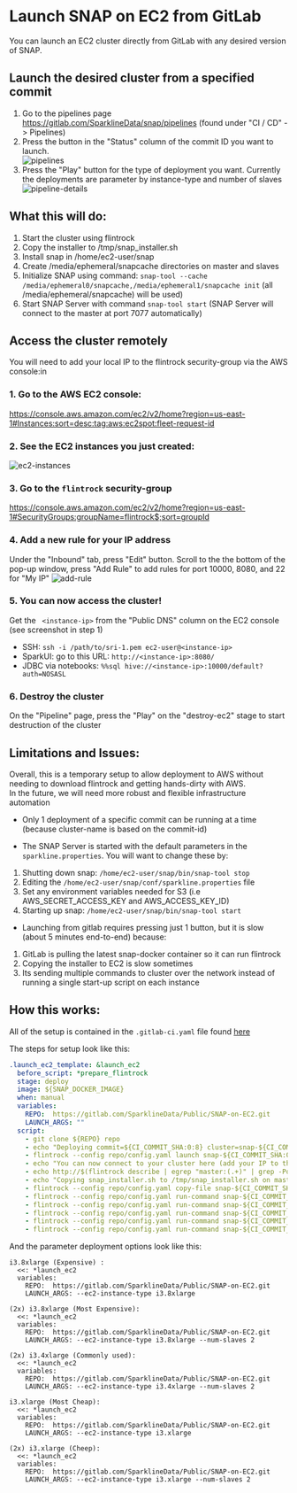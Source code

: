 # Launch SNAP on EC2 from GitLab

You can launch an EC2 cluster directly from GitLab with any desired version of SNAP.

## Launch the desired cluster from a specified commit
1.  Go to the pipelines page https://gitlab.com/SparklineData/snap/pipelines (found under "CI / CD" -> Pipelines)
2.  Press the button in the "Status" column of the commit ID you want to launch.  
![pipelines](/uploads/c5fc25d663a60b74f244e24538131852/pipelines.png)
3.  Press the "Play" button for the type of deployment you want.  Currently the deployments are parameter by instance-type and number of slaves
![pipeline-details](/uploads/f30a11201b09debb31156e5a60c376c2/pipeline-details.png)
 
## What this will do:

1.  Start the cluster using flintrock
2.  Copy the installer to /tmp/snap_installer.sh
3.  Install snap in /home/ec2-user/snap
4.  Create /media/ephemeral<n>/snapcache directories on master and slaves
5.  Initialize SNAP using command: `snap-tool --cache /media/ephemeral0/snapcache,/media/ephemeral1/snapcache init` (all /media/ephemeral<n>/snapcache) will be used)
6.  Start SNAP Server with command `snap-tool start` (SNAP Server will connect to the master at port 7077 automatically)

## Access the cluster remotely
You will need to add your local IP to the flintrock security-group via the AWS console:in 
### 1.  Go to the AWS EC2 console: 
https://console.aws.amazon.com/ec2/v2/home?region=us-east-1#Instances:sort=desc:tag:aws:ec2spot:fleet-request-id

### 2.  See the EC2 instances you just created:
![ec2-instances](/uploads/c77acd7b106441c69972cf6e371ec276/ec2-instances.png)
### 3.  Go to the `flintrock` security-group 
https://console.aws.amazon.com/ec2/v2/home?region=us-east-1#SecurityGroups:groupName=flintrock$;sort=groupId

### 4.  Add a new rule for your IP address
Under the "Inbound" tab, press "Edit" button.  Scroll to the the bottom of the pop-up window, press "Add Rule" to add rules for port 10000, 8080, and 22 for "My IP"
![add-rule](/uploads/a0d274f23845a15d7396c33af64d44a1/add-rule.png)

### 5.  You can now access the cluster!
Get the ` <instance-ip>` from the "Public DNS" column on the EC2 console (see screenshot in step 1)
*  SSH: `ssh -i /path/to/sri-1.pem ec2-user@<instance-ip>`
*  SparkUI: go to this URL: `http://<instance-ip>:8080/`
*  JDBC via notebooks: `%%sql hive://<instance-ip>:10000/default?auth=NOSASL`

### 6.  Destroy the cluster
On the "Pipeline" page, press the "Play" on the "destroy-ec2" stage to start destruction of the cluster


## Limitations and Issues:

Overall, this is a temporary setup to allow deployment to AWS without needing to download flintrock and getting hands-dirty with AWS.  
In the future, we will need more robust and flexible infrastructure automation

*  Only 1 deployment of a specific commit can be running at a time (because cluster-name is based on the commit-id)

*  The SNAP Server is started with the default parameters in the `sparkline.properties`.  You will want to change these by:
  1.  Shutting down snap: `/home/ec2-user/snap/bin/snap-tool stop`
  2.  Editing the `/home/ec2-user/snap/conf/sparkline.properties` file
  3.  Set any environment variables needed for S3 (i.e AWS_SECRET_ACCESS_KEY and AWS_ACCESS_KEY_ID)
  4.  Starting up snap: `/home/ec2-user/snap/bin/snap-tool start`

*  Launching from gitlab requires pressing just 1 button, but it is slow (about 5 minutes end-to-end) because:
  1.  GitLab is pulling the latest snap-docker container so it can run flintrock
  2.  Copying the installer to EC2 is slow sometimes
  3.  Its sending multiple commands to cluster over the network instead of running a single start-up script on each instance

## How this works:

All of the setup is contained in the `.gitlab-ci.yaml` file found [here](https://gitlab.com/SparklineData/snap/blob/master/.gitlab-ci.yml)

The steps for setup look like this:
```yaml
.launch_ec2_template: &launch_ec2
  before_script: *prepare_flintrock
  stage: deploy
  image: ${SNAP_DOCKER_IMAGE}
  when: manual
  variables:
    REPO:  https://gitlab.com/SparklineData/Public/SNAP-on-EC2.git
    LAUNCH_ARGS: ""
  script:
    - git clone ${REPO} repo
    - echo "Deploying commit=${CI_COMMIT_SHA:0:8} cluster=snap-${CI_COMMIT_SHA:0:8} user=${GITLAB_USER_EMAIL} repo=${REPO} parameters=${LAUNCH_ARGS}"
    - flintrock --config repo/config.yaml launch snap-${CI_COMMIT_SHA:0:8} --ec2-identity-file ${PEM_NAME}.pem --ec2-key-name ${PEM_NAME} ${LAUNCH_ARGS}
    - echo "You can now connect to your cluster here (add your IP to the AWS flintrock security-group using the aws console"
    - echo http://$(flintrock describe | egrep "master:(.+)" | grep -Po "\S+$"):8080
    - echo "Copying snap_installer.sh to /tmp/snap_installer.sh on master"
    - flintrock --config repo/config.yaml copy-file snap-${CI_COMMIT_SHA:0:8} snap_installer.sh /tmp/snap_installer.sh --master-only --ec2-identity-file ${PEM_NAME}.pem
    - flintrock --config repo/config.yaml run-command snap-${CI_COMMIT_SHA:0:8} --ec2-identity-file ${PEM_NAME}.pem --master-only -- "chmod a+x /tmp/snap_installer.sh"
    - flintrock --config repo/config.yaml run-command snap-${CI_COMMIT_SHA:0:8} --ec2-identity-file ${PEM_NAME}.pem --master-only -- "SNAP_SECRET=${SNAP_SECRET} /tmp/snap_installer.sh --target /home/ec2-user/snap"
    - flintrock --config repo/config.yaml run-command snap-${CI_COMMIT_SHA:0:8} --ec2-identity-file ${PEM_NAME}.pem -- "find /media -name ephemeral* -mindepth 1 -maxdepth 1 -type d -exec mkdir {}/snapcache \;"
    - flintrock --config repo/config.yaml run-command snap-${CI_COMMIT_SHA:0:8} --ec2-identity-file ${PEM_NAME}.pem --master-only -- '/home/ec2-user/snap/bin/snap-tool --cache `find /media/  -mindepth 1 -maxdepth 2 -type d -name snapcache* | paste -s -d,` init;'
    - flintrock --config repo/config.yaml run-command snap-${CI_COMMIT_SHA:0:8} --ec2-identity-file ${PEM_NAME}.pem --master-only -- '/home/ec2-user/snap/bin/snap-tool start'
```

And the parameter deployment options look like this:

```
i3.8xlarge (Expensive) :
  <<: *launch_ec2
  variables:
    REPO:  https://gitlab.com/SparklineData/Public/SNAP-on-EC2.git
    LAUNCH_ARGS: --ec2-instance-type i3.8xlarge

(2x) i3.8xlarge (Most Expensive):
  <<: *launch_ec2
  variables:
    REPO:  https://gitlab.com/SparklineData/Public/SNAP-on-EC2.git
    LAUNCH_ARGS: --ec2-instance-type i3.8xlarge --num-slaves 2

(2x) i3.4xlarge (Commonly used):
  <<: *launch_ec2
  variables:
    REPO:  https://gitlab.com/SparklineData/Public/SNAP-on-EC2.git
    LAUNCH_ARGS: --ec2-instance-type i3.4xlarge --num-slaves 2

i3.xlarge (Most Cheap):
  <<: *launch_ec2
  variables:
    REPO:  https://gitlab.com/SparklineData/Public/SNAP-on-EC2.git
    LAUNCH_ARGS: --ec2-instance-type i3.xlarge

(2x) i3.xlarge (Cheep):
  <<: *launch_ec2
  variables:
    REPO:  https://gitlab.com/SparklineData/Public/SNAP-on-EC2.git
    LAUNCH_ARGS: --ec2-instance-type i3.xlarge --num-slaves 2
```
 

